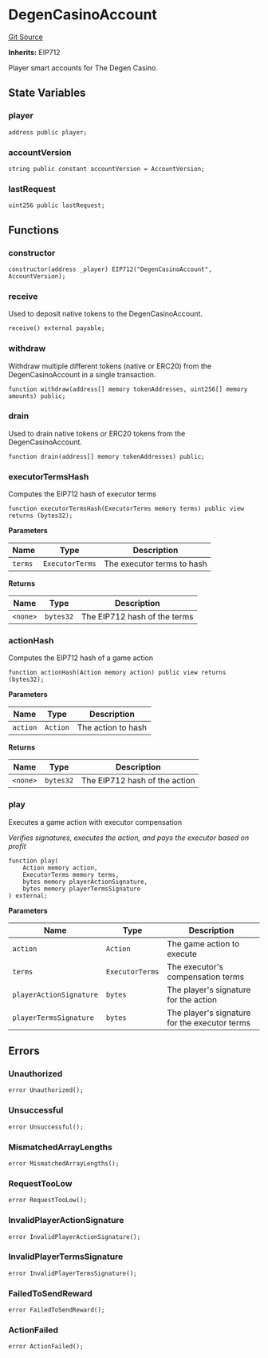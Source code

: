 # DegenCasinoAccount
[Git Source](https://github.com/PermissionlessGames/degen-casino/blob/eeec5da64eafafc334b5c5c3459f814052f854fd/src/AccountSystem.sol)

**Inherits:**
EIP712

Player smart accounts for The Degen Casino.


## State Variables
### player

```solidity
address public player;
```


### accountVersion

```solidity
string public constant accountVersion = AccountVersion;
```


### lastRequest

```solidity
uint256 public lastRequest;
```


## Functions
### constructor


```solidity
constructor(address _player) EIP712("DegenCasinoAccount", AccountVersion);
```

### receive

Used to deposit native tokens to the DegenCasinoAccount.


```solidity
receive() external payable;
```

### withdraw

Withdraw multiple different tokens (native or ERC20) from the DegenCasinoAccount in a single transaction.


```solidity
function withdraw(address[] memory tokenAddresses, uint256[] memory amounts) public;
```

### drain

Used to drain native tokens or ERC20 tokens from the DegenCasinoAccount.


```solidity
function drain(address[] memory tokenAddresses) public;
```

### executorTermsHash

Computes the EIP712 hash of executor terms


```solidity
function executorTermsHash(ExecutorTerms memory terms) public view returns (bytes32);
```
**Parameters**

|Name|Type|Description|
|----|----|-----------|
|`terms`|`ExecutorTerms`|The executor terms to hash|

**Returns**

|Name|Type|Description|
|----|----|-----------|
|`<none>`|`bytes32`|The EIP712 hash of the terms|


### actionHash

Computes the EIP712 hash of a game action


```solidity
function actionHash(Action memory action) public view returns (bytes32);
```
**Parameters**

|Name|Type|Description|
|----|----|-----------|
|`action`|`Action`|The action to hash|

**Returns**

|Name|Type|Description|
|----|----|-----------|
|`<none>`|`bytes32`|The EIP712 hash of the action|


### play

Executes a game action with executor compensation

*Verifies signatures, executes the action, and pays the executor based on profit*


```solidity
function play(
    Action memory action,
    ExecutorTerms memory terms,
    bytes memory playerActionSignature,
    bytes memory playerTermsSignature
) external;
```
**Parameters**

|Name|Type|Description|
|----|----|-----------|
|`action`|`Action`|The game action to execute|
|`terms`|`ExecutorTerms`|The executor's compensation terms|
|`playerActionSignature`|`bytes`|The player's signature for the action|
|`playerTermsSignature`|`bytes`|The player's signature for the executor terms|


## Errors
### Unauthorized

```solidity
error Unauthorized();
```

### Unsuccessful

```solidity
error Unsuccessful();
```

### MismatchedArrayLengths

```solidity
error MismatchedArrayLengths();
```

### RequestTooLow

```solidity
error RequestTooLow();
```

### InvalidPlayerActionSignature

```solidity
error InvalidPlayerActionSignature();
```

### InvalidPlayerTermsSignature

```solidity
error InvalidPlayerTermsSignature();
```

### FailedToSendReward

```solidity
error FailedToSendReward();
```

### ActionFailed

```solidity
error ActionFailed();
```


